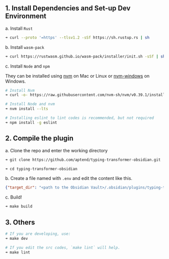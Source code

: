 ## 1. Install Dependencies and Set-up Dev Environment

a. Install `Rust`

```sh
➜ curl --proto '=https' --tlsv1.2 -sSf https://sh.rustup.rs | sh
```

b. Install `wasm-pack`

```sh
➜ curl https://rustwasm.github.io/wasm-pack/installer/init.sh -sSf | sh
```

c. Install `Node` and `npm`

They can be installed using [nvm](https://github.com/nvm-sh/nvm) on Mac or Linux or [nvm-windows](https://github.com/coreybutler/nvm-windows) on Windows.

```sh
# Install Nvm
➜ curl -o- https://raw.githubusercontent.com/nvm-sh/nvm/v0.39.1/install.sh | bash

# Install Node and nvm
➜ nvm install --lts

# Installing eslint to lint codes is recommended, but not required
➜ npm install -g eslint
```

## 2. Compile the plugin

a. Clone the repo and enter the working directory
```sh
➜ git clone https://github.com/aptend/typing-transformer-obsidian.git

➜ cd typing-transformer-obsidian
```

b. Create a file named with `.env` and edit the content like this.

```json
{"target_dir": "<path to the Obsidian Vault>/.obsidian/plugins/typing-transformer-obsidian"}
```

c. Build!
```sh
➜ make build
```

## 3. Others
```sh
# If you are developing, use:
➜ make dev

# If you edit the src codes, `make lint` will help.
➜ make lint
```
